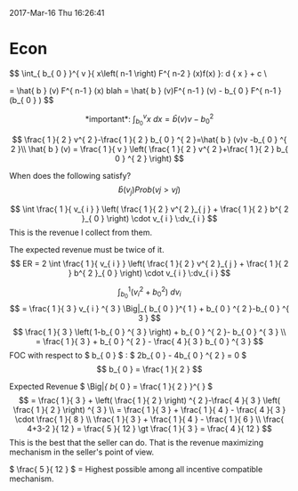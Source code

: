 
2017-Mar-16 Thu 16:26:41

# Econ

$$
\int_{ b_{ 0 }  }^{ v }{ x\left( n-1 \right) F^{ n-2 } (x)f(x) }\: d { x } + c \\

= \hat{ b } (v) F^{ n-1 } (x) blah
= \hat{ b } (v)F^{ n-1 } (v) - b_{ 0 } F^{ n-1 } (b_{ 0 } )
$$

$$
\text{*important*: } 
\int_{ b_{ 0 }  }^{ v }{ x }\: d { x } = \hat{ b } (v)v-b^{ 2 }_{ 0 } 
$$

$$
\frac{ 1 }{ 2 } v^{ 2 }-\frac{ 1 }{ 2 } b_{ 0 } ^{ 2 }=\hat{ b } (v)v -b_{ 0 } ^{ 2 }\\
\hat{ b } (v) = \frac{ 1 }{ v } \left( \frac{ 1 }{ 2 } v^{ 2 }+\frac{ 1 }{ 2 } b_{ 0 } ^{ 2 } \right) 
$$

When does the following satisfy?
$$
\hat{ b } (v_{ j } ) Prob(vj \gt vj) 
$$

$$
\int \frac{ 1 }{ v_{ i }  } \left( \frac{ 1 }{ 2 } v^{ 2 }_{ j } + \frac{ 1 }{ 2 } b^{ 2 }_{ 0 }  \right) \cdot v_{ i }  \:dv_{ i } 
$$
This is the revenue I collect from them.

The expected revenue must be twice of it.
$$
ER = 2 \int \frac{ 1 }{ v_{ i }  } \left( \frac{ 1 }{ 2 } v^{ 2 }_{ j } + \frac{ 1 }{ 2 } b^{ 2 }_{ 0 }  \right) \cdot v_{ i }  \:dv_{ i } 
$$

$$
\int_{ b_{ 0 }  }^{ 1 }{ \left( v_{ i } ^{ 2 }+b_{ 0 } ^{ 2 } \right)  }\: d { v_{ i }  }  
$$
$$
= \frac{ 1 }{ 3 } v_{ i } ^{ 3 } \Big|_{ b_{ 0 }  }^{ 1 } + b_{ 0 } ^{ 2 }-b_{ 0 } ^{ 3 }  
$$
$$
\frac{ 1 }{ 3 } \left( 1-b_{ 0 } ^{ 3 }  \right) + b_{ 0 } ^{ 2 }- b_{ 0 } ^{ 3 } \\
= \frac{ 1 }{ 3 } + b_{ 0 } ^{ 2 } - \frac{ 4 }{ 3 } b_{ 0 } ^{ 3 } 
$$
FOC with respect to $ b_{ 0 }  $ : $ 2b_{ 0 } - 4b_{ 0 } ^{ 2 } = 0 $ 
$$
b_{ 0 } = \frac{ 1 }{ 2 }  
$$

Expected Revenue $ \Big|_{ b_{ 0 } = \frac{ 1 }{ 2 }  }^{  }  $ 
$$
= \frac{ 1 }{ 3 } + \left( \frac{ 1 }{ 2 }  \right) ^{ 2 }-\frac{ 4 }{ 3 } \left( \frac{ 1 }{ 2 }  \right) ^{ 3 } \\
= \frac{ 1 }{ 3 } + \frac{ 1 }{ 4 } - \frac{ 4 }{ 3 } \cdot \frac{ 1 }{ 8 } \\
\frac{ 1 }{ 3 } + \frac{ 1 }{ 4 } - \frac{ 1 }{ 6 } \\
\frac{ 4+3-2 }{ 12 } = \frac{ 5 }{ 12 } \gt \frac{ 1 }{ 3 } = \frac{ 4 }{ 12 } 
$$
This is the best that the seller can do. That is the revenue maximizing mechanism in the seller's point of view.

$ \frac{ 5 }{ 12 }  $  = Highest possible among all incentive compatible mechanism.








